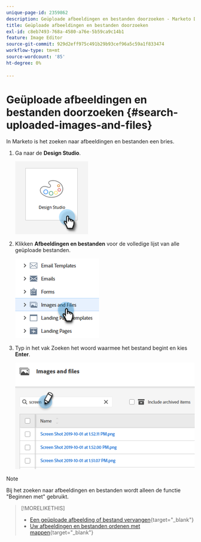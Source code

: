 ```yaml
---
unique-page-id: 2359862
description: Geüploade afbeeldingen en bestanden doorzoeken - Marketo Docs - Productdocumentatie
title: Geüploade afbeeldingen en bestanden doorzoeken
exl-id: c8eb7493-768a-4580-a76e-5b59ca9c14b1
feature: Image Editor
source-git-commit: 929d2eff975c491b29b93cef96a5c59a1f833474
workflow-type: tm+mt
source-wordcount: '85'
ht-degree: 0%

---
```


# Geüploade afbeeldingen en bestanden doorzoeken {#search-uploaded-images-and-files}

In Marketo is het zoeken naar afbeeldingen en bestanden een bries.

1. Ga naar de **Design Studio**.

   ![](assets/search-uploaded-images-and-files-1.png)

1. Klikken **Afbeeldingen en bestanden** voor de volledige lijst van alle geüploade bestanden.

   ![](assets/search-uploaded-images-and-files-2.png)

1. Typ in het vak Zoeken het woord waarmee het bestand begint en kies **Enter**.

   ![](assets/search-uploaded-images-and-files-3.png)

>[!NOTE]
>
>Bij het zoeken naar afbeeldingen en bestanden wordt alleen de functie &quot;Beginnen met&quot; gebruikt.

>[!MORELIKETHIS]
>
>* [Een geüploade afbeelding of bestand vervangen](/help/marketo/product-docs/demand-generation/images-and-files/replace-an-uploaded-image-or-file.md){target="_blank"}
>* [Uw afbeeldingen en bestanden ordenen met mappen](/help/marketo/product-docs/demand-generation/images-and-files/organize-your-images-and-files-using-folders.md){target="_blank"}
